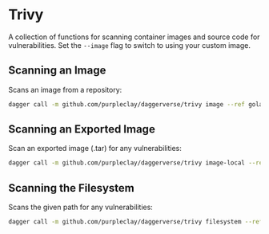 # Trivy

A collection of functions for scanning container images and source code for vulnerabilities. Set the `--image` flag to switch to using your custom image.

## Scanning an Image

Scans an image from a repository:

```sh
dagger call -m github.com/purpleclay/daggerverse/trivy image --ref golang:1.21.7-bookworm
```

## Scanning an Exported Image

Scan an exported image (.tar) for any vulnerabilities:

```sh
dagger call -m github.com/purpleclay/daggerverse/trivy image-local --ref image.tar
```

## Scanning the Filesystem

Scans the given path for any vulnerabilities:

```sh
dagger call -m github.com/purpleclay/daggerverse/trivy filesystem --ref .
```
